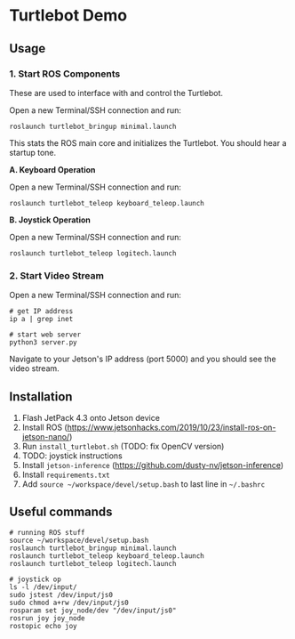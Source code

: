 # Turtlebot Demo

## Usage

### 1. Start ROS Components

These are used to interface with and control the Turtlebot.

Open a new Terminal/SSH connection and run:

```shell
roslaunch turtlebot_bringup minimal.launch
```

This stats the ROS main core and initializes the Turtlebot. You should hear a startup tone.

**A. Keyboard Operation**

Open a new Terminal/SSH connection and run:

```shell
roslaunch turtlebot_teleop keyboard_teleop.launch
```

**B. Joystick Operation**

Open a new Terminal/SSH connection and run:

```shell
roslaunch turtlebot_teleop logitech.launch
```

### 2. Start Video Stream

Open a new Terminal/SSH connection and run:

```
# get IP address
ip a | grep inet

# start web server
python3 server.py
```

Navigate to your Jetson's IP address (port 5000) and you should see the video stream.

## Installation

1. Flash JetPack 4.3 onto Jetson device
2. Install ROS (https://www.jetsonhacks.com/2019/10/23/install-ros-on-jetson-nano/)
3. Run `install_turtlebot.sh` (TODO: fix OpenCV version)
4. TODO: joystick instructions
5. Install `jetson-inference` (https://github.com/dusty-nv/jetson-inference)
6. Install `requirements.txt`
7. Add `source ~/workspace/devel/setup.bash` to last line in `~/.bashrc`

## Useful commands

```shell
# running ROS stuff
source ~/workspace/devel/setup.bash
roslaunch turtlebot_bringup minimal.launch
roslaunch turtlebot_teleop keyboard_teleop.launch
roslaunch turtlebot_teleop logitech.launch

# joystick op
ls -l /dev/input/
sudo jstest /dev/input/js0
sudo chmod a+rw /dev/input/js0
rosparam set joy_node/dev "/dev/input/js0"
rosrun joy joy_node
rostopic echo joy
```

